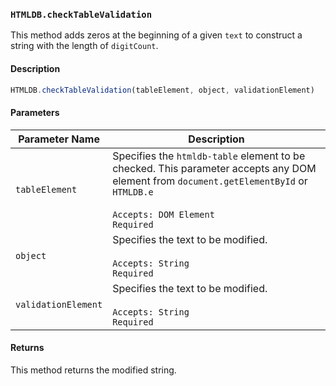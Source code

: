 ### `HTMLDB.checkTableValidation`

This method adds zeros at the beginning of a given `text` to construct a string with the length of `digitCount`.

#### Description

```javascript
HTMLDB.checkTableValidation(tableElement, object, validationElement)
```

#### Parameters

| Parameter Name             | Description                               |
| -------------------------- | ----------------------------------------- |
| `tableElement` | Specifies the `htmldb-table` element to be checked. This parameter accepts any DOM element from `document.getElementById` or `HTMLDB.e`<br><br>`Accepts: DOM Element`<br>`Required` |
| `object` | Specifies the text to be modified.<br><br>`Accepts: String`<br>`Required` |
| `validationElement` | Specifies the text to be modified.<br><br>`Accepts: String`<br>`Required` |

#### Returns

This method returns the modified string.
